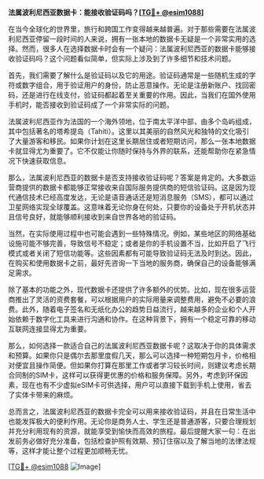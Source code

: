 **法属波利尼西亚数据卡：能接收验证码吗？[[TG💪+ @esim1088](https://t.me/s/esim1088)]**

在当今全球化的世界里，旅行和跨国工作变得越来越普遍。对于那些需要在法属波利尼西亚停留一段时间的人来说，拥有一张本地的数据卡无疑是一个非常实用的选择。然而，很多人在选择数据卡时会有一个疑问：法属波利尼西亚的数据卡能够接收验证码吗？这个问题看似简单，但实际上涉及到了许多细节和技术问题。

首先，我们需要了解什么是验证码以及它的用途。验证码通常是一些随机生成的字符或数字组合，用于验证用户的身份，防止恶意操作。无论是注册新账户、找回密码，还是进行在线支付，验证码都起着至关重要的作用。因此，当我们在国外使用手机时，能否接收到验证码成了一个非常实际的问题。

法属波利尼西亚作为法国的一个海外领地，位于南太平洋中部，由多个岛屿组成，其中包括著名的塔希提岛（Tahiti）。这里以其美丽的自然风光和独特的文化吸引了大量游客和移民。如果你计划在这里长期居住或者短期访问，那么一张本地数据卡就显得尤为重要了。它不仅能让你随时保持与外界的联系，还能帮助你在紧急情况下快速获取信息。

那么，法属波利尼西亚的数据卡是否支持接收验证码呢？答案是肯定的。大多数运营商提供的数据卡都能够正常接收来自国际服务提供商的短信验证码。这是因为现代通信技术已经高度发达，无论是语音通话还是短消息服务（SMS），都可以通过卫星网络实现全球覆盖。这意味着无论你身在何处，只要你的设备处于开机状态并且信号良好，就能够顺利接收到来自世界各地的验证码。

当然，在实际使用过程中也可能会遇到一些特殊情况。例如，某些地区的网络基础设施可能不够完善，导致信号不稳定；或者是你的手机设置不当，比如开启了飞行模式或者关闭了短信功能等。这些因素都有可能导致验证码无法及时到达。因此，在购买和使用数据卡之前，最好先咨询一下当地的服务商，确保自己的设备能够满足需求。

除了基本的功能之外，现代数据卡还提供了许多额外的优势。比如，现在很多运营商推出了灵活的资费套餐，可以根据用户的实际用量来调整费用，避免不必要的浪费。此外，随着电子签名和无纸化办公的趋势日益流行，越来越多的企业和个人开始依赖于数字化工具来进行沟通和协作。在这种背景下，拥有一个稳定可靠的移动互联网连接显得尤为重要。

那么，如何选择一款适合自己的法属波利尼西亚数据卡呢？这取决于你的具体需求和预算。如果你只是偶尔去那里度假几天，那么可以选择一种短期包月卡，价格相对便宜且操作简便。但如果你打算在那里工作或者学习较长时间，则建议考虑长期合同制的SIM卡，这样可以获得更优惠的价格和服务保障。另外，考虑到环保因素，现在也有不少虚拟eSIM卡可供选择，用户可以直接下载到手机上使用，省去了实体卡带来的麻烦。

总而言之，法属波利尼西亚的数据卡完全可以用来接收验证码，并且在日常生活中也能发挥极大的便利作用。无论你是商务人士、学生还是普通游客，只要合理规划并充分利用现有的资源，就能享受到愉快而高效的旅程。最后提醒大家一句：在出发前务必做好充分准备，包括检查护照有效期、预订住宿以及了解当地的法律法规等，这样才能让整个过程更加顺畅无忧。

[[TG💪+ @esim1088](https://t.me/s/esim1088) ![Image](https://i.postimg.cc/4NQfJmqS/Snipaste-2025-05-13-00-14-12.png)]